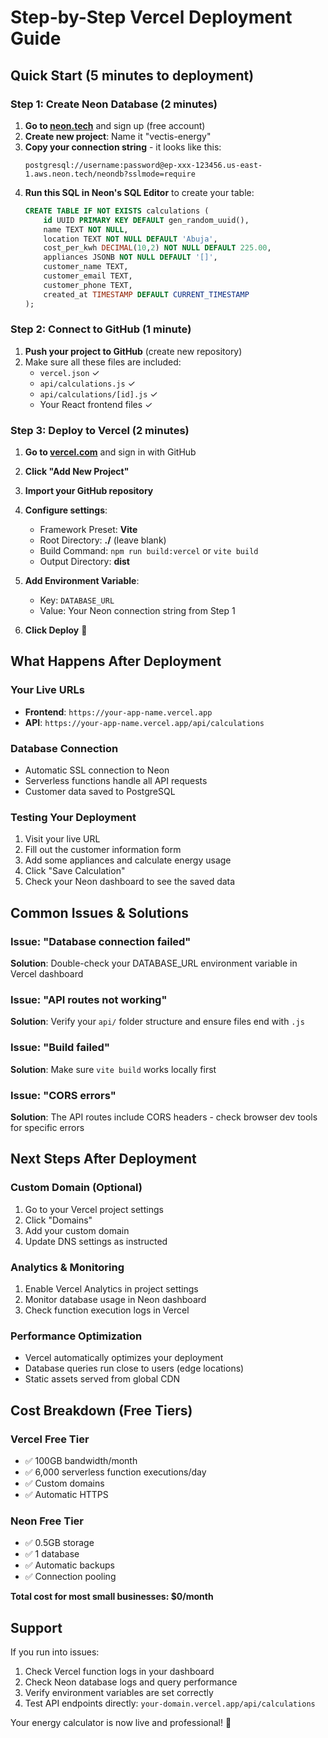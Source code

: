 # Step-by-Step Vercel Deployment Guide

## Quick Start (5 minutes to deployment)

### Step 1: Create Neon Database (2 minutes)
1. **Go to [neon.tech](https://neon.tech)** and sign up (free account)
2. **Create new project**: Name it "vectis-energy"
3. **Copy your connection string** - it looks like this:
   ```
   postgresql://username:password@ep-xxx-123456.us-east-1.aws.neon.tech/neondb?sslmode=require
   ```
4. **Run this SQL in Neon's SQL Editor** to create your table:
   ```sql
   CREATE TABLE IF NOT EXISTS calculations (
       id UUID PRIMARY KEY DEFAULT gen_random_uuid(),
       name TEXT NOT NULL,
       location TEXT NOT NULL DEFAULT 'Abuja',
       cost_per_kwh DECIMAL(10,2) NOT NULL DEFAULT 225.00,
       appliances JSONB NOT NULL DEFAULT '[]',
       customer_name TEXT,
       customer_email TEXT,
       customer_phone TEXT,
       created_at TIMESTAMP DEFAULT CURRENT_TIMESTAMP
   );
   ```

### Step 2: Connect to GitHub (1 minute)
1. **Push your project to GitHub** (create new repository)
2. Make sure all these files are included:
   - `vercel.json` ✓
   - `api/calculations.js` ✓
   - `api/calculations/[id].js` ✓
   - Your React frontend files ✓

### Step 3: Deploy to Vercel (2 minutes)
1. **Go to [vercel.com](https://vercel.com)** and sign in with GitHub
2. **Click "Add New Project"**
3. **Import your GitHub repository**
4. **Configure settings**:
   - Framework Preset: **Vite**
   - Root Directory: **./** (leave blank)
   - Build Command: `npm run build:vercel` or `vite build`
   - Output Directory: **dist**

5. **Add Environment Variable**:
   - Key: `DATABASE_URL`
   - Value: Your Neon connection string from Step 1

6. **Click Deploy** 🚀

## What Happens After Deployment

### Your Live URLs
- **Frontend**: `https://your-app-name.vercel.app`
- **API**: `https://your-app-name.vercel.app/api/calculations`

### Database Connection
- Automatic SSL connection to Neon
- Serverless functions handle all API requests
- Customer data saved to PostgreSQL

### Testing Your Deployment
1. Visit your live URL
2. Fill out the customer information form
3. Add some appliances and calculate energy usage
4. Click "Save Calculation" 
5. Check your Neon dashboard to see the saved data

## Common Issues & Solutions

### Issue: "Database connection failed"
**Solution**: Double-check your DATABASE_URL environment variable in Vercel dashboard

### Issue: "API routes not working"
**Solution**: Verify your `api/` folder structure and ensure files end with `.js`

### Issue: "Build failed"
**Solution**: Make sure `vite build` works locally first

### Issue: "CORS errors"
**Solution**: The API routes include CORS headers - check browser dev tools for specific errors

## Next Steps After Deployment

### Custom Domain (Optional)
1. Go to your Vercel project settings
2. Click "Domains"
3. Add your custom domain
4. Update DNS settings as instructed

### Analytics & Monitoring
1. Enable Vercel Analytics in project settings
2. Monitor database usage in Neon dashboard
3. Check function execution logs in Vercel

### Performance Optimization
- Vercel automatically optimizes your deployment
- Database queries run close to users (edge locations)
- Static assets served from global CDN

## Cost Breakdown (Free Tiers)

### Vercel Free Tier
- ✅ 100GB bandwidth/month
- ✅ 6,000 serverless function executions/day
- ✅ Custom domains
- ✅ Automatic HTTPS

### Neon Free Tier
- ✅ 0.5GB storage
- ✅ 1 database
- ✅ Automatic backups
- ✅ Connection pooling

**Total cost for most small businesses: $0/month**

## Support

If you run into issues:
1. Check Vercel function logs in your dashboard
2. Check Neon database logs and query performance
3. Verify environment variables are set correctly
4. Test API endpoints directly: `your-domain.vercel.app/api/calculations`

Your energy calculator is now live and professional! 🎉